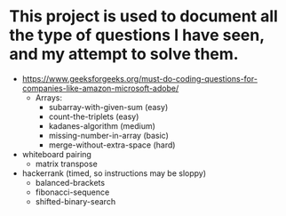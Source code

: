 # This project is used to document all the type of questions I have seen, and my attempt to solve them.
- https://www.geeksforgeeks.org/must-do-coding-questions-for-companies-like-amazon-microsoft-adobe/
  - Arrays:
    - subarray-with-given-sum (easy)
    - count-the-triplets (easy)
    - kadanes-algorithm (medium)
    - missing-number-in-array (basic)
    - merge-without-extra-space (hard)
- whiteboard pairing
  - matrix transpose
- hackerrank (timed, so instructions may be sloppy)
  - balanced-brackets
  - fibonacci-sequence
  - shifted-binary-search